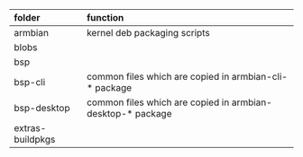 |folder|function|
|:--|:--|
|armbian|kernel deb packaging scripts|
|blobs||
|bsp||
|bsp-cli                       | common files which are copied in armbian-cli-* package |
|bsp-desktop                   | common files which are copied in armbian-desktop-* package |
|extras-buildpkgs||

